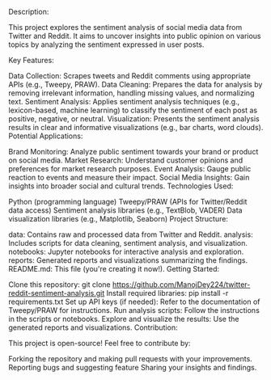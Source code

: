 Description:

This project explores the sentiment analysis of social media data from Twitter and Reddit. It aims to uncover insights into public opinion on various topics by analyzing the sentiment expressed in user posts.

Key Features:

Data Collection: Scrapes tweets and Reddit comments using appropriate APIs (e.g., Tweepy, PRAW).
Data Cleaning: Prepares the data for analysis by removing irrelevant information, handling missing values, and normalizing text.
Sentiment Analysis: Applies sentiment analysis techniques (e.g., lexicon-based, machine learning) to classify the sentiment of each post as positive, negative, or neutral.
Visualization: Presents the sentiment analysis results in clear and informative visualizations (e.g., bar charts, word clouds).
Potential Applications:

Brand Monitoring: Analyze public sentiment towards your brand or product on social media.
Market Research: Understand customer opinions and preferences for market research purposes.
Event Analysis: Gauge public reaction to events and measure their impact.
Social Media Insights: Gain insights into broader social and cultural trends.
Technologies Used:

Python (programming language)
Tweepy/PRAW (APIs for Twitter/Reddit data access)
Sentiment analysis libraries (e.g., TextBlob, VADER)
Data visualization libraries (e.g., Matplotlib, Seaborn)
Project Structure:

data: Contains raw and processed data from Twitter and Reddit.
analysis: Includes scripts for data cleaning, sentiment analysis, and visualization.
notebooks: Jupyter notebooks for interactive analysis and exploration.
reports: Generated reports and visualizations summarizing the findings.
README.md: This file (you're creating it now!).
Getting Started:

Clone this repository: git clone https://github.com/ManojDey224/twitter-reddit-sentiment-analysis.git
Install required libraries: pip install -r requirements.txt
Set up API keys (if needed): Refer to the documentation of Tweepy/PRAW for instructions.
Run analysis scripts: Follow the instructions in the scripts or notebooks.
Explore and visualize the results: Use the generated reports and visualizations.
Contribution:

This project is open-source! Feel free to contribute by:

Forking the repository and making pull requests with your improvements.
Reporting bugs and suggesting feature
Sharing your insights and findings.
